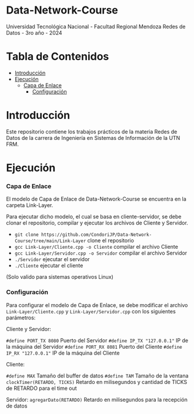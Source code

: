 # Data-Network-Course
Universidad Tecnológica Nacional - Facultad Regional Mendoza
Redes de Datos - 3ro año - 2024

# Tabla de Contenidos
- [Introducción](#introducción)
- [Ejecución](#Ejecución)
    + [Capa de Enlace](#Capa-de-Enlace)
        + [Configuración](#Cliente-Servidor-Configuración)

# Introducción
Este repositorio contiene los trabajos prácticos de la materia Redes de Datos de la carrera de Ingeniería en Sistemas de Información de la UTN FRM.

# Ejecución

### Capa de Enlace
El modelo de Capa de Enlace de Data-Network-Course se encuentra en la carpeta Link-Layer.

Para ejecutar dicho modelo, el cual se basa en cliente-servidor, se debe clonar el repositorio, compilar y ejecutar los archivos de Cliente y Servidor.

* `git clone https://github.com/CondoriJP/Data-Network-Course/tree/main/Link-Layer` clone el repositorio
* `gcc Link-Layer/Cliente.cpp -o Cliente` compilar el archivo Cliente
* `gcc Link-Layer/Servidor.cpp -o Servidor` compilar el archivo Servidor
* `./Servidor` ejecutar el servidor
* `./Cliente` ejecutar el cliente

(Solo valido para sistemas operativos Linux)

### Configuración
Para configurar el modelo de Capa de Enlace, se debe modificar el archivo `Link-Layer/Cliente.cpp` y `Link-Layer/Servidor.cpp` con los siguientes parámetros:

Cliente y Servidor:

`#define PORT_TX 8080`          Puerto del Servidor
`#define IP_TX "127.0.0.1"`     IP de la máquina del Servidor
`#define PORT_RX 8081`          Puerto del Cliente
`#define IP_RX "127.0.0.1"`     IP de la máquina del Cliente


Cliente:

`#define MAX`                   Tamaño del buffer de datos
`#define TAM`                   Tamaño de la ventana
`clockTimer(RETARDO, TICKS)`    Retardo en milisegundos y cantidad de TICKS de RETARDO para el time out

Servidor:
`agregarDato(RETARDO)`          Retardo en milisegundos para la recepción de datos
